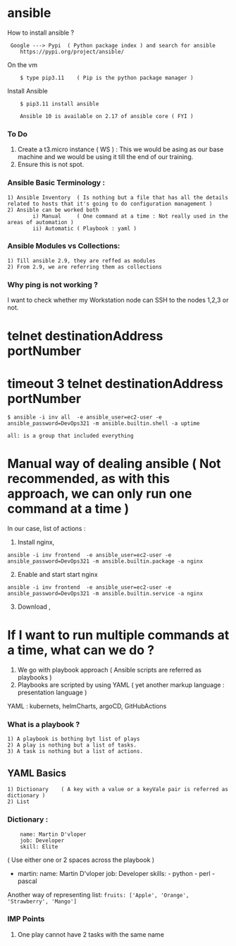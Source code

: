 # ansible


How to install ansible ? 

```
 Google ---> Pypi  ( Python package index ) and search for ansible 
    https://pypi.org/project/ansible/
```

On the vm 

```
    $ type pip3.11    ( Pip is the python package manager )
```

Install Ansible 

```
    $ pip3.11 install ansible  

    Ansible 10 is available on 2.17 of ansible core ( FYI )
```

### To Do 
1) Create a t3.micro instance ( WS ) : This we would be asing as our base machine and we would be using it till the end of our training.
2) Ensure this is not spot.


### Ansible Basic Terminology :

    1) Ansible Inventory  ( Is nothing but a file that has all the details related to hosts that it's going to do configuration management ) 
    2) Ansible can be worked both 
            i) Manual     ( One command at a time : Not really used in the areas of automation )
            ii) Automatic ( Playbook : yaml )

### Ansible Modules vs Collections:

    1) Till ansible 2.9, they are reffed as modules 
    2) From 2.9, we are referring them as collections

### Why ping is not working ?


I want to check whether my Workstation node can SSH to the nodes 1,2,3 or not.

# telnet  destinationAddress  portNumber  
# timeout 3 telnet  destinationAddress  portNumber 

```
$ ansible -i inv all  -e ansible_user=ec2-user -e ansible_password=DevOps321 -m ansible.builtin.shell -a uptime

all: is a group that included everything

```


# Manual way of dealing ansible ( Not recommended, as with this approach, we can only run one command at a time )
In our case, list of actions :

1) Install nginx,
```
ansible -i inv frontend  -e ansible_user=ec2-user -e ansible_password=DevOps321 -m ansible.builtin.package -a nginx
```

2) Enable and start start nginx 

```
ansible -i inv frontend  -e ansible_user=ec2-user -e ansible_password=DevOps321 -m ansible.builtin.service -a nginx 

```

3) Download ,


# If I want to run multiple commands at a time, what can we do ?

1) We go with playbook approach ( Ansible scripts are referred as playbooks )
2) Playbooks are scripted by using YAML  ( yet another markup language : presentation language )

YAML : kubernets, helmCharts, argoCD, GitHubActions

### What is a playbook ?

    1) A playbook is bothing byt list of plays 
    2) A play is nothing but a list of tasks.
    3) A task is nothing but a list of actions.


## YAML Basics   
    1) Dictionary    ( A key with a value or a keyVale pair is referred as dictionary )
    2) List 

### Dictionary :
        name: Martin D'vloper
        job: Developer
        skill: Elite

( Use either one or 2 spaces across the playbook )
- martin:
    name: Martin D'vloper
    job: Developer
    skills:
      - python
      - perl
      - pascal

Another way of representing list: 
    ```
        fruits: ['Apple', 'Orange', 'Strawberry', 'Mango']
    ```


### IMP Points 
1) One play cannot have 2 tasks with the same name

